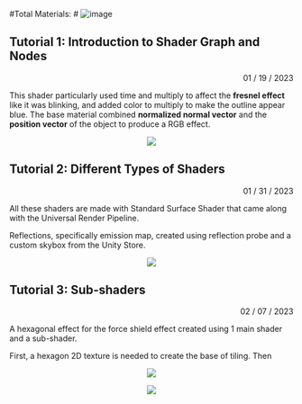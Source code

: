 #Total Materials: #
![image](https://user-images.githubusercontent.com/74547522/217335206-032f9221-82ae-4a40-91cd-b79955383bc3.png)


## Tutorial 1: Introduction to Shader Graph and Nodes ##

<p align="right">
01 / 19 / 2023
</p>

This shader particularly used time and multiply to affect the **fresnel effect** like it was blinking, and added color to multiply to make the outline appear blue.
The base material combined **normalized normal vector** and the **position vector** of the object to produce a RGB effect.

<p align="center">
  <img src="https://user-images.githubusercontent.com/74547522/213585018-103c36fa-aa69-4d25-bbde-14f7e186b550.png" />
</p>

## Tutorial 2: Different Types of Shaders ##

<p align="right">
01 / 31 / 2023
</p>

All these shaders are made with Standard Surface Shader that came along with the Universal Render Pipeline.

Reflections, specifically emission map, created using reflection probe and a custom skybox from the Unity Store.

<p align="center">
  <img src="https://user-images.githubusercontent.com/74547522/215907866-80561ca9-b48d-4ad4-8146-94f172bca5dc.png" />
</p>

## Tutorial 3: Sub-shaders ##

<p align="right">
02 / 07 / 2023
</p>

A hexagonal effect for the force shield effect created using 1 main shader and a sub-shader.

First, a hexagon 2D texture is needed to create the base of tiling. Then 

<p align="center">
  <img src="https://user-images.githubusercontent.com/74547522/217306205-02ce68c3-c882-4ee3-8656-b65cc385b4be.png" />
</p>


<p align="center">
  <img src="https://user-images.githubusercontent.com/74547522/217308348-511522bd-4076-42e0-9054-8fe96504de82.png" />
</p>



